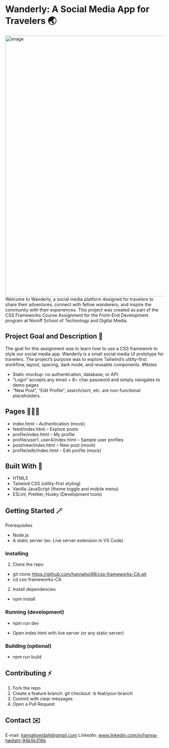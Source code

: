 # Wanderly: A Social Media App for Travelers 🌏
<img width="1469" height="829" alt="image" src="https://github.com/user-attachments/assets/5c01f98b-1a58-4174-839d-8c4a6a3bdaa7" />
Welcome to Wanderly, a social media platform designed for travelers to share their adventures, connect with fellow wanderers, and inspire the community with their experiences. This project was created as part of the CSS Frameworks Course Assignment for the Front-End Development program at Noroff School of Technology and Digital Media.

## Project Goal and Description 💫
The goal for this assignment was to learn how to use a CSS framework to style our social media app.
Wanderly is a small social media UI prototype for travelers. The project’s purpose was to explore Tailwind’s utility-first workflow, layout, spacing, dark mode, and reusable components.
#Notes
- Static mockup: no authentication, database, or API.
- “Login” accepts any email + 8+ char password and simply navigates to demo pages
- “New Post”, “Edit Profile”, search/sort, etc. are non-functional placeholders.

## Pages 👩🏽‍💻
- index.html – Authentication (mock)
- feed/index.html – Explore posts
- profile/index.html – My profile
- profile/user1..user4/index.html – Sample user profiles
- post/new/index.html – New post (mock)
- profile/edit/index.html – Edit profile (mock)

## Built With 🚀
- HTML5
- Tailwind CSS (utility-first styling)
- Vanilla JavaScript (theme toggle and mobile menu)
- ESLint, Prettier, Husky (Development tools)

## Getting Started  🪄
Prerequisites
- Node.js
- A static server (ex. Live server extension in VS Code)

### Installing 
1) Clone the repo
- git clone https://github.com/hannahoi98/css-frameworks-CA.git
- cd css-frameworks-CA

2) Install dependencies
- npm install

### Running (development)
- npm run dev

- Open index.html with live server (or any static server)

### Building (optional)
- npm run build

## Contributing ⚡️
1. Fork the repo
2. Create a feature branch: git checkout -b feat/your-branch
3. Commit with clear messages
4. Open a Pull Request

## Contact ✉️
E-mail: hannahoeidahl@gmail.com
LinkedIn: www.linkedin.com/in/hanna-høidahl-94b5b316b
